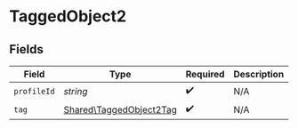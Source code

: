 # TaggedObject2


## Fields

| Field                                                              | Type                                                               | Required                                                           | Description                                                        |
| ------------------------------------------------------------------ | ------------------------------------------------------------------ | ------------------------------------------------------------------ | ------------------------------------------------------------------ |
| `profileId`                                                        | *string*                                                           | :heavy_check_mark:                                                 | N/A                                                                |
| `tag`                                                              | [Shared\TaggedObject2Tag](../../Models/Shared/TaggedObject2Tag.md) | :heavy_check_mark:                                                 | N/A                                                                |